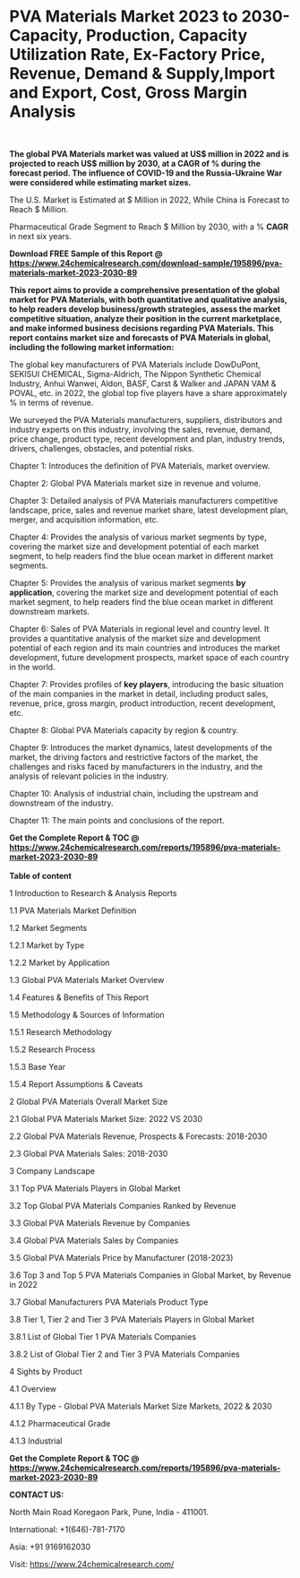 <h1>PVA Materials Market 2023 to 2030- Capacity, Production, Capacity Utilization Rate, Ex-Factory Price, Revenue, Demand & Supply,Import and Export, Cost, Gross Margin Analysis</h1><br/><p><strong>The global PVA Materials market was valued at US$ million in 2022 and is projected to reach US$ million by 2030, at a <strong>CAGR</strong> of % during the forecast period. The influence of COVID-19 and the Russia-Ukraine War were considered while estimating market sizes.</strong></p><p>The U.S. Market is Estimated at $ Million in 2022, While China is Forecast to Reach $ Million.</p><p>Pharmaceutical Grade Segment to Reach $ Million by 2030, with a % <strong>CAGR</strong> in next six years.</p><div><b>Download FREE Sample of this Report @ <a href="https://www.24chemicalresearch.com/download-sample/195896/pva-materials-market-2023-2030-89">https://www.24chemicalresearch.com/download-sample/195896/pva-materials-market-2023-2030-89</a></b></div><p><strong>This report aims to provide a comprehensive presentation of the global market for PVA Materials, with both quantitative and qualitative analysis, to help readers develop business/growth strategies, assess the market competitive situation, analyze their position in the current marketplace, and make informed business decisions regarding PVA Materials. This report contains market size and forecasts of PVA Materials in global, including the following market information:</strong></p><p>The global key manufacturers of PVA Materials include DowDuPont, SEKISUI CHEMICAL, Sigma-Aldrich, The Nippon Synthetic Chemical Industry, Anhui Wanwei, Aldon, BASF, Carst & Walker and JAPAN VAM & POVAL, etc. in 2022, the global top five players have a share approximately % in terms of revenue.</p><p>We surveyed the PVA Materials manufacturers, suppliers, distributors and industry experts on this industry, involving the sales, revenue, demand, price change, product type, recent development and plan, industry trends, drivers, challenges, obstacles, and potential risks.</p><p>Chapter 1: Introduces the definition of PVA Materials, market overview.</p><p>Chapter 2: Global PVA Materials market size in revenue and volume.</p><p>Chapter 3: Detailed analysis of PVA Materials manufacturers competitive landscape, price, sales and revenue market share, latest development plan, merger, and acquisition information, etc.</p><p>Chapter 4: Provides the analysis of various market segments by type, covering the market size and development potential of each market segment, to help readers find the blue ocean market in different market segments.</p><p>Chapter 5: Provides the analysis of various market segments <strong>by application</strong>, covering the market size and development potential of each market segment, to help readers find the blue ocean market in different downstream markets.</p><p>Chapter 6: Sales of PVA Materials in regional level and country level. It provides a quantitative analysis of the market size and development potential of each region and its main countries and introduces the market development, future development prospects, market space of each country in the world.</p><p>Chapter 7: Provides profiles of <strong>key players</strong>, introducing the basic situation of the main companies in the market in detail, including product sales, revenue, price, gross margin, product introduction, recent development, etc.</p><p>Chapter 8: Global PVA Materials capacity by region & country.</p><p>Chapter 9: Introduces the market dynamics, latest developments of the market, the driving factors and restrictive factors of the market, the challenges and risks faced by manufacturers in the industry, and the analysis of relevant policies in the industry.</p><p>Chapter 10: Analysis of industrial chain, including the upstream and downstream of the industry.</p><p>Chapter 11: The main points and conclusions of the report.</p><div><b>Get the Complete Report & TOC @ <a href="https://www.24chemicalresearch.com/reports/195896/pva-materials-market-2023-2030-89">https://www.24chemicalresearch.com/reports/195896/pva-materials-market-2023-2030-89</a></b></div><br><b>Table of content</b><p>1 Introduction to Research & Analysis Reports<br />
 
  1.1 PVA Materials Market Definition<br />
 
  1.2 Market Segments<br />
 
  1.2.1 Market by Type<br />
 
  1.2.2 Market by Application<br />
 
  1.3 Global PVA Materials Market Overview<br />
 
  1.4 Features & Benefits of This Report<br />
 
  1.5 Methodology & Sources of Information<br />
 
  1.5.1 Research Methodology<br />
 
  1.5.2 Research Process<br />
 
  1.5.3 Base Year<br />
 
  1.5.4 Report Assumptions & Caveats<br />
 
 2 Global PVA Materials Overall Market Size<br />
 
  2.1 Global PVA Materials Market Size: 2022 VS 2030<br />
 
  2.2 Global PVA Materials Revenue, Prospects & Forecasts: 2018-2030<br />
 
  2.3 Global PVA Materials Sales: 2018-2030<br />
 
 3 Company Landscape<br />
 
  3.1 Top PVA Materials Players in Global Market<br />
 
  3.2 Top Global PVA Materials Companies Ranked by Revenue<br />
 
  3.3 Global PVA Materials Revenue by Companies<br />
 
  3.4 Global PVA Materials Sales by Companies<br />
 
  3.5 Global PVA Materials Price by Manufacturer (2018-2023)<br />
 
  3.6 Top 3 and Top 5 PVA Materials Companies in Global Market, by Revenue in 2022<br />
 
  3.7 Global Manufacturers PVA Materials Product Type<br />
 
  3.8 Tier 1, Tier 2 and Tier 3 PVA Materials Players in Global Market<br />
 
  3.8.1 List of Global Tier 1 PVA Materials Companies<br />
 
  3.8.2 List of Global Tier 2 and Tier 3 PVA Materials Companies<br />
 
 4 Sights by Product<br />
 
  4.1 Overview<br />
 
  4.1.1 By Type - Global PVA Materials Market Size Markets, 2022 & 2030<br />
 
  4.1.2 Pharmaceutical Grade<br />
 
  4.1.3 Industrial <br><div><b>Get the Complete Report & TOC @ <a href="https://www.24chemicalresearch.com/reports/195896/pva-materials-market-2023-2030-89">https://www.24chemicalresearch.com/reports/195896/pva-materials-market-2023-2030-89</a></b></div></p>
 
 <b>CONTACT US:</b><br>
 
 North Main Road Koregaon Park, Pune, India - 411001.<br/>
 
 International: +1(646)-781-7170<br/>
 
 Asia: +91 9169162030<br/>
 
 Visit: <a href="https://www.24chemicalresearch.com/">https://www.24chemicalresearch.com/</a>
 
 <br>